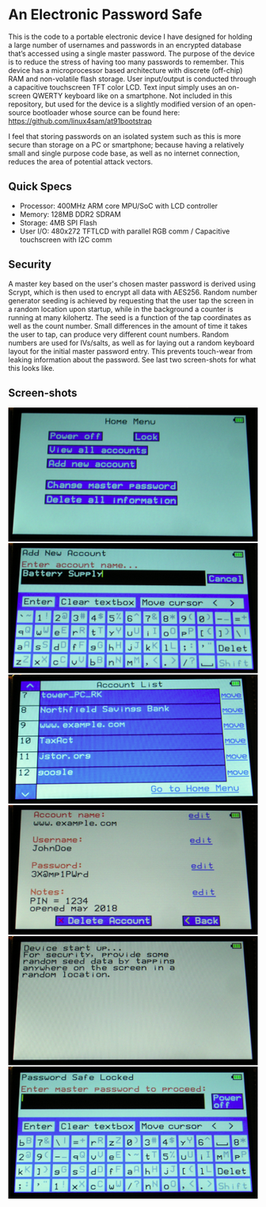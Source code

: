 # An Electronic Password Safe
This is the code to a portable electronic device I have designed for holding a large number of usernames and passwords in an encrypted database that’s accessed using a single master password.  The purpose of the device is to reduce the stress of having too many passwords to remember.  This device has a microprocessor based architecture with discrete (off-chip) RAM and non-volatile flash storage.  User input/output is conducted through a capacitive touchscreen TFT color LCD.  Text input simply uses an on-screen QWERTY keyboard like on a smartphone.  Not included in this repository, but used for the device is a slightly modified version of an open-source bootloader whose source can be found here:
https://github.com/linux4sam/at91bootstrap

I feel that storing passwords on an isolated system such as this is more secure than storage on a PC or smartphone; because having a relatively small and single purpose code base, as well as no internet connection, reduces the area of potential attack vectors.

## Quick Specs
- Processor: 400MHz ARM core MPU/SoC with LCD controller
- Memory: 128MB DDR2 SDRAM
- Storage: 4MB SPI Flash
- User I/O: 480x272 TFTLCD with parallel RGB comm / Capacitive touchscreen with I2C comm

## Security
A master key based on the user's chosen master password is derived using Scrypt, which is then used to encrypt all data with AES256.  Random number generator seeding is achieved by requesting that the user tap the screen in a random location upon startup, while in the background a counter is running at many kilohertz.  The seed is a function of the tap coordinates as well as the count number.  Small differences in the amount of time it takes the user to tap, can produce very different count numbers.  Random numbers are used for IVs/salts, as well as for laying out a random keyboard layout for the initial master password entry.  This prevents touch-wear from leaking information about the password.  See last two screen-shots for what this looks like.

## Screen-shots
<img src="https://github.com/RyanWKennedy/lockpod/blob/master/img/IOSC_home.PNG">

<img src="https://github.com/RyanWKennedy/lockpod/blob/master/img/IOSC_add.PNG">

<img src="https://github.com/RyanWKennedy/lockpod/blob/master/img/IOSC_list.PNG">

<img src="https://github.com/RyanWKennedy/lockpod/blob/master/img/IOSC_view.PNG">

<img src="https://github.com/RyanWKennedy/lockpod/blob/master/img/IOSC_startup.PNG">

<img src="https://github.com/RyanWKennedy/lockpod/blob/master/img/IOSC_locked.PNG">
